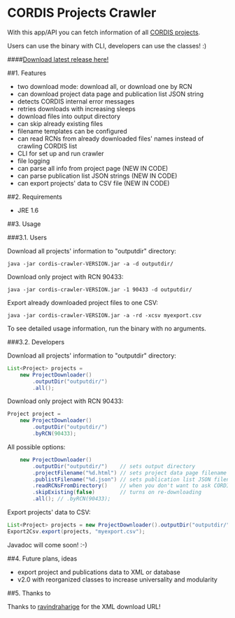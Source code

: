 CORDIS Projects Crawler
=======================

With this app/API you can fetch information of all [CORDIS projects](http://cordis.europa.eu/projects).

Users can use the binary with CLI, developers can use the classes! :)

####[Download latest release here!](https://github.com/juzraai/Cordis-Projects-Crawler/releases)


##1. Features

* two download mode: download all, or download one by RCN
* can download project data page and publication list JSON string
* detects CORDIS internal error messages
* retries downloads with increasing sleeps
* download files into output directory
* can skip already existing files
* filename templates can be configured
* can read RCNs from already downloaded files' names instead of crawling CORDIS list
* CLI for set up and run crawler
* file logging
* can parse all info from project page (NEW IN CODE)
* can parse publication list JSON strings (NEW IN CODE)
* can export projects' data to CSV file (NEW IN CODE)


##2. Requirements

* JRE 1.6


##3. Usage

###3.1. Users

Download all projects' information to "outputdir" directory:
```
java -jar cordis-crawler-VERSION.jar -a -d outputdir/
```

Download only project with RCN 90433:
```
java -jar cordis-crawler-VERSION.jar -1 90433 -d outputdir/
```

Export already downloaded project files to one CSV:
```
java -jar cordis-crawler-VERSION.jar -a -rd -xcsv myexport.csv
```

To see detailed usage information, run the binary with no arguments.


###3.2. Developers

Download all projects' information to "outputdir" directory:
```java
List<Project> projects = 
	new ProjectDownloader()
		.outputDir("outputdir/")
		.all();
```

Download only project with RCN 90433:
```java
Project project =
	new ProjectDownloader()
		.outputDir("outputdir/")
		.byRCN(90433);
```

All possible options:
```java
	new ProjectDownloader()
		.outputDir("outputdir/")	// sets output directory
		.projectFilename("%d.html")	// sets project data page filename
		.publistFilename("%d.json")	// sets publication list JSON filename
		.readRCNsFromDirectory()	// when you don't want to ask CORDIS for the list
		.skipExisting(false)		// turns on re-downloading
		.all(); // .byRCN(90433);
```

Export projects' data to CSV:
```java
List<Project> projects = new ProjectDownloader().outputDir("outputdir/");
Export2Csv.export(projects, "myexport.csv");
````

Javadoc will come soon! :-)


##4. Future plans, ideas

* export project and publications data to XML or database
* v2.0 with reorganized classes to increase universality and modularity


##5. Thanks to

Thanks to [ravindraharige](https://github.com/ravindraharige/cordis-crawler) for the XML download URL!
